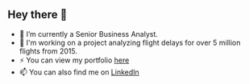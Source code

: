 ## Hey there 👋

- 🌱 I’m currently a Senior Business Analyst.
- 🔭 I'm working on a project analyzing flight delays for over 5 million flights from 2015.
- ⚡ You can view my portfolio [here](https://mavenanalytics.io/profile/gurjeevanmalhi)
- 📫 You can also find me on [LinkedIn](https://www.linkedin.com/in/gurjeevanmalhi/)

<!--
**gurjeevanmalhi/gurjeevanmalhi** is a ✨ _special_ ✨ repository because its `README.md` (this file) appears on your GitHub profile.

Here are some ideas to get you started:

- 🔭 I’m currently working on ...
- 🌱 I’m currently learning ...
- 👯 I’m looking to collaborate on ...
- 🤔 I’m looking for help with ...
- 💬 Ask me about ...
- 📫 How to reach me: ...
- 😄 Pronouns: ...
- ⚡ Fun fact: ...
-->
